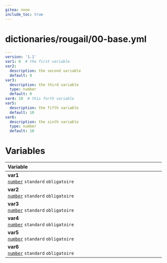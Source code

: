 ```yaml
---
gitea: none
include_toc: true
---
```

# dictionaries/rougail/00-base.yml

```yaml
---
version: '1.1'
var1: 0  # the first variable
var2:
  description: the second variable
  default: 0
var3:
  description: the third variable
  type: number
  default: 0
var4: 10  # this forth variable
var5:
  description: the fifth variable
  default: 10
var6:
  description: the sixth variable
  type: number
  default: 10
```
# Variables

| Variable&nbsp;&nbsp;&nbsp;&nbsp;&nbsp;&nbsp;&nbsp;&nbsp;&nbsp;&nbsp;&nbsp;&nbsp;&nbsp;&nbsp;&nbsp;&nbsp;&nbsp;&nbsp;&nbsp;&nbsp;&nbsp;&nbsp;&nbsp;&nbsp;&nbsp;&nbsp;&nbsp;&nbsp;&nbsp;&nbsp;&nbsp;&nbsp;&nbsp;&nbsp;&nbsp;&nbsp;&nbsp;&nbsp;&nbsp;&nbsp;&nbsp;&nbsp;&nbsp;&nbsp;&nbsp;&nbsp;&nbsp;&nbsp;&nbsp;&nbsp;&nbsp;&nbsp;&nbsp;&nbsp;&nbsp;&nbsp;&nbsp;&nbsp;&nbsp;&nbsp;&nbsp;&nbsp;&nbsp;&nbsp;&nbsp;&nbsp;&nbsp;&nbsp;&nbsp;&nbsp;&nbsp;&nbsp;&nbsp;&nbsp;&nbsp;&nbsp;&nbsp;&nbsp;&nbsp;&nbsp;&nbsp;&nbsp;&nbsp;&nbsp;&nbsp;&nbsp;&nbsp;&nbsp;&nbsp;&nbsp;&nbsp;&nbsp;&nbsp;&nbsp;&nbsp;&nbsp;&nbsp;&nbsp;&nbsp;&nbsp;   | Description&nbsp;&nbsp;&nbsp;&nbsp;&nbsp;&nbsp;&nbsp;&nbsp;&nbsp;&nbsp;&nbsp;&nbsp;&nbsp;&nbsp;&nbsp;&nbsp;&nbsp;&nbsp;&nbsp;&nbsp;&nbsp;&nbsp;&nbsp;&nbsp;&nbsp;&nbsp;&nbsp;&nbsp;&nbsp;&nbsp;&nbsp;&nbsp;&nbsp;&nbsp;&nbsp;&nbsp;&nbsp;&nbsp;&nbsp;&nbsp;&nbsp;&nbsp;&nbsp;&nbsp;&nbsp;&nbsp;&nbsp;&nbsp;&nbsp;&nbsp;&nbsp;&nbsp;&nbsp;&nbsp;&nbsp;&nbsp;&nbsp;&nbsp;&nbsp;&nbsp;&nbsp;&nbsp;&nbsp;&nbsp;&nbsp;&nbsp;&nbsp;&nbsp;&nbsp;&nbsp;&nbsp;&nbsp;&nbsp;&nbsp;&nbsp;&nbsp;&nbsp;&nbsp;&nbsp;&nbsp;&nbsp;&nbsp;&nbsp;&nbsp;&nbsp;&nbsp;&nbsp;&nbsp;&nbsp;&nbsp;&nbsp;&nbsp;&nbsp;&nbsp;&nbsp;&nbsp;&nbsp;   |
|------------------------------------------------------------------------------------------------------------------------------------------------------------------------------------------------------------------------------------------------------------------------------------------------------------------------------------------------------------------------------------------------------------------------------------------------------------------------------------------------------------------------------------------------------------------------------------------------------------------------------------|---------------------------------------------------------------------------------------------------------------------------------------------------------------------------------------------------------------------------------------------------------------------------------------------------------------------------------------------------------------------------------------------------------------------------------------------------------------------------------------------------------------------------------------------------------------------------------------------------------------------|
| **var1**<br/>[`number`](https://rougail.readthedocs.io/en/latest/variable.html#variables-types) `standard` `obligatoire`                                                                                                                                                                                                                                                                                                                                                                                                                                                                                                           | The first variable.<br/>**Défaut**: 0                                                                                                                                                                                                                                                                                                                                                                                                                                                                                                                                                                               |
| **var2**<br/>[`number`](https://rougail.readthedocs.io/en/latest/variable.html#variables-types) `standard` `obligatoire`                                                                                                                                                                                                                                                                                                                                                                                                                                                                                                           | The second variable.<br/>**Défaut**: 0                                                                                                                                                                                                                                                                                                                                                                                                                                                                                                                                                                              |
| **var3**<br/>[`number`](https://rougail.readthedocs.io/en/latest/variable.html#variables-types) `standard` `obligatoire`                                                                                                                                                                                                                                                                                                                                                                                                                                                                                                           | The third variable.<br/>**Défaut**: 0                                                                                                                                                                                                                                                                                                                                                                                                                                                                                                                                                                               |
| **var4**<br/>[`number`](https://rougail.readthedocs.io/en/latest/variable.html#variables-types) `standard` `obligatoire`                                                                                                                                                                                                                                                                                                                                                                                                                                                                                                           | This forth variable.<br/>**Défaut**: 10                                                                                                                                                                                                                                                                                                                                                                                                                                                                                                                                                                             |
| **var5**<br/>[`number`](https://rougail.readthedocs.io/en/latest/variable.html#variables-types) `standard` `obligatoire`                                                                                                                                                                                                                                                                                                                                                                                                                                                                                                           | The fifth variable.<br/>**Défaut**: 10                                                                                                                                                                                                                                                                                                                                                                                                                                                                                                                                                                              |
| **var6**<br/>[`number`](https://rougail.readthedocs.io/en/latest/variable.html#variables-types) `standard` `obligatoire`                                                                                                                                                                                                                                                                                                                                                                                                                                                                                                           | The sixth variable.<br/>**Défaut**: 10                                                                                                                                                                                                                                                                                                                                                                                                                                                                                                                                                                              |


